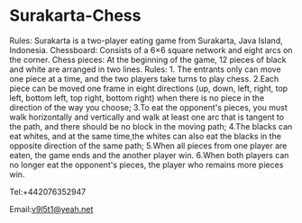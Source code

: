# Surakarta-Chess

Rules:
Surakarta is a two-player eating game from Surakarta, Java Island, Indonesia. 
Chessboard: Consists of a 6×6 square network and eight arcs on the corner.
Chess pieces: At the beginning of the game, 12 pieces of black and white are arranged in two lines.
 Rules: 1. The entrants only can move one piece at a time, and the two players take turns to play chess. 
 2.Each piece can be moved one frame in eight directions (up, down, left, right, top left, bottom left, top right, bottom right) when there is no piece in the direction of the way you choose; 
 3.To eat the opponent's pieces, you must walk horizontally and vertically and walk at least one arc that is tangent to the path, and there should be no block in the moving path; 
 4.The blacks can eat whites, and at the same time,the whites can also eat the blacks in the opposite direction of the same path; 
 5.When all pieces from one player are eaten, the game ends and the another player win. 
 6.When both players can no longer eat the opponent's pieces, the player who remains more pieces win.
 
 Tel:+442076352947
 
 Email:v9l5t1@yeah.net
